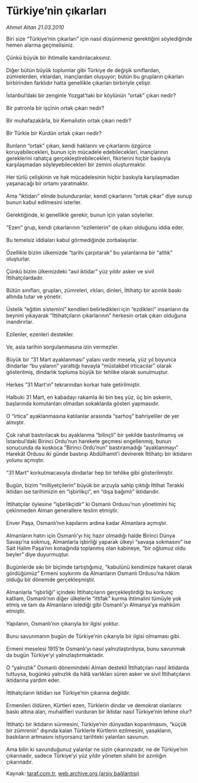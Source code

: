 # Türkiye’nin çıkarları

*Ahmet Altan 21.03.2010*

<div class="yazi">Biri size “Türkiye’nin çıkarları” için nasıl düşünmeniz gerektiğini söylediğinde hemen alarma geçmelisiniz. <br/><br/>Çünkü büyük bir ihtimalle kandırılacaksınız. <br/><br/>Diğer bütün büyük toplumlar gibi Türkiye de değişik sınıflardan, zümrelerden, ırklardan, inançlardan oluşuyor; bütün bu grupların çıkarları birbirinden farklıdır hatta genellikle çıkarları birbiriyle çelişir. <br/><br/>İstanbul’daki bir zenginle Yozgat’taki bir köylünün “ortak” çıkarı nedir? <br/><br/>Bir patronla bir işçinin ortak çıkarı nedir? <br/><br/>Bir muhafazakârla, bir Kemalistin ortak çıkarı nedir? <br/><br/>Bir Türkle bir Kürdün ortak çıkarı nedir? <br/><br/>Bunların “ortak” çıkarı, kendi haklarını ve çıkarlarını özgürce koruyabilecekleri, bunun için mücadele edebilecekleri, inançlarının gereklerini rahatça gerçekleştirebilecekleri, fikirlerini hiçbir baskıyla karşılaşmadan söyleyebilecekleri bir zemini oluşturmaktır. <br/><br/>Her türlü çelişkinin ve hak mücadelesinin hiçbir baskıyla karşılaşmadan yaşanacağı bir ortamı yaratmaktır. <br/><br/>Ama “iktidarı” elinde bulunduranlar, kendi çıkarlarını “ortak çıkar” diye sunup bunun kabul edilmesini isterler. <br/><br/>Gerektiğinde, ki genellikle gerekir, bunun için yalan söylerler. <br/><br/>“Ezen” grup, kendi çıkarlarının “ezilenlerin” de çıkarı olduğunu iddia eder. <br/><br/>Bu temelsiz iddiaları kabul görmediğinde zorbalaşırlar. <br/><br/>Özellikle bizim ülkemizde “tarihi çarpıtarak” bu yalanlarına bir “altlık” oluşturlar. <br/><br/>Çünkü bizim ülkemizdeki “asıl iktidar” yüz yıldır asker ve sivil İttihatçılardadır. <br/><br/>Bütün sınıfları, grupları, zümreleri, ırkları, dinleri, İttihatçı bir azınlık baskı altında tutar ve yönetir. <br/><br/>Üstelik “eğitim sistemini” kendileri belirledikleri için “ezdikleri” insanların da beynini yıkayarak “İttihatçıların çıkarlarının” herkesin ortak çıkarı olduğuna inandırırlar. <br/><br/>Ezilenler, ezenleri destekler. <br/><br/>Ve, asla tarihin sorgulanmasına izin vermezler. <br/><br/>Büyük bir “31 Mart ayaklanması” yalanı vardır mesela, yüz yıl boyunca dindarlar “bu yalanın” yarattığı havayla “müstakbel irticacılar” olarak gösterilmiş, dindarlık topluma büyük bir tehlike olarak sunulmuştur. <br/><br/>Herkes “31 Mart’ın” tekrarından korkar hale getirilmiştir. <br/><br/>Halbuki 31 Mart, en kabadayı rakamla iki bin beş yüz, üç bin askerin, başlarında komutanları olmadan sokaklarda gösteri yapmasıdır. <br/><br/>O “irtica” ayaklanmasına katılanlar arasında “sarhoş” bahriyeliler de yer almıştır. <br/><br/>Çok rahat bastırılacak bu ayaklanma “bilinçli” bir şekilde bastırılmamış ve İstanbul’daki Birinci Ordu’nun harekete geçmesi engellenmiş, bunun sonucunda da koskoca “Birinci Ordu’nun” bastıramadığı “ayaklanmayı” Harekât Ordusu iki günde bastırıp Abdülhamit’i devirerek İttihatçı bir iktidarın yolunu açmıştır. <br/><br/>“31 Mart” korkutmacasıyla dindarlar hep bir tehlike gibi gösterilmiştir. <br/><br/>Bugün, bizim “milliyetçilerin” büyük bir arzuyla sahip çıktığı İttihat Terakki iktidarı ise tarihimizin en “işbirlikçi”, en “dışa bağımlı” iktidarıdır. <br/><br/>İttihatçılar öylesine “işbirlikçidir” ki Osmanlı Ordusu’nun yönetimini hiç çekinmeden Alman generallere teslim etmiştir. <br/><br/>Enver Paşa, Osmanlı’nın kapılarını ardına kadar Almanlara açmıştır. <br/><br/>Almanların hatırı için Osmanlı’yı hiç hazır olmadığı halde Birinci Dünya Savaşı’na sokmuş, Almanlarla işbirliği yaparak ülkeyi “savaşa sokmasını” ise Sait Halim Paşa’nın konağında toplanmış olan kabineye, “bir oğlumuz oldu beyler” diye duyurmuştur. <br/><br/>Bugünlerde sıkı bir biçimde tartıştığımız, “kabulünü kendimize hakaret olarak gördüğümüz” Ermeni soykırımı da Almanların Osmanlı Ordusu’na hâkim olduğu bir dönemde gerçekleşmiştir. <br/><br/>Almanlarla “işbirliği” içindeki İttihatçıların gerçekleştirdiği bu korkunç katliam, Osmanlı’nın diğer ülkelerle “ittifak” kurma ihtimalini tümüyle yok etmiş ve tam da Almanların istediği gibi Osmanlı’yı Almanya’ya mahkûm etmiştir. <br/><br/>Yapılanın, Osmanlı’nın çıkarıyla bir ilgisi yoktur. <br/><br/>Bunu savunmanın bugün de Türkiye’nin çıkarıyla bir ilgisi olmaması gibi. <br/><br/>Ermeni meselesi 1915’te Osmanlı’yı nasıl yalnızlaştırdıysa, bunu savunmak da bugün Türkiye’yi yalnızlaştırmaktadır. <br/><br/>O “yalnızlık” Osmanlı dönemindeki Alman destekli İttihatçıları nasıl iktidarda tuttuysa, bugünkü yalnızlık da hâlâ varlıkları süren asker ve sivil İttihatçıların iktidarına yardım eder. <br/><br/>İttihatçıların iktidarı ise Türkiye’nin çıkarına değildir. <br/><br/>Ermenileri öldüren, Kürtleri ezen, Türklerin dindar ve demokrat olanlarını baskı altına alan, muhalifleri vurduran bir iktidar nasıl Türkiye’nin lehine olur? <br/><br/>İttihatçı bir iktidarın sürmesini, Türkiye’nin dünyadan koparılmasını, “küçük bir zümrenin” dışında kalan Türklerle Kürtlerin ezilmesini, yasakların, baskıların artmasını istiyorsanız tarihteki yalanları savunun. <br/><br/>Ama bilin ki savunduğunuz yalanlar ne sizin çıkarınızadır, ne de Türkiye’nin çıkarınadır, sadece Türkiye’yi yüz yıldır yöneten silahlı bir azınlığın çıkarınadır.
              </div>

Kaynak: [taraf.com.tr](http://www.taraf.com.tr:80/makale/10546.htm), [web.archive.org (arşiv bağlantısı)](http://web.archive.org/web/20100324043034/http://www.taraf.com.tr:80/makale/10546.htm)
